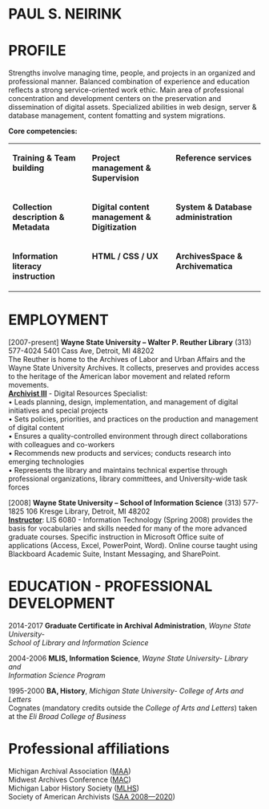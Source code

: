 # PAUL S. NEIRINK

<h1>PROFILE </h1>
<p>Strengths involve managing time, people, and projects in an organized and professional manner. Balanced combination of experience and education reflects a strong service-oriented work ethic. Main area of professional concentration and development centers on the preservation and dissemination of digital assets. Specialized abilities in web design, server &amp; database management, content fomatting and system migrations. </p>
<p><strong>Core competencies:&nbsp; </strong></p>
<table border="0" cellspacing="0" cellpadding="0" width="750">
  <tr>
    <td width="250" valign="top"><p><strong>Training &amp; Team building </strong></p></td>
    <td width="250" valign="top"><p><strong>Project management &amp; Supervision</strong></p></td>
    <td width="250" valign="top"><p><strong>Reference services </strong></p></td>
  </tr>
  <tr>
    <td width="250" valign="top"><p><strong>Collection description &amp; Metadata</strong></p></td>
    <td width="250" valign="top"><p><strong>Digital content management &amp; Digitization</strong></p></td>
    <td width="250" valign="top"><p><strong>System &amp; Database administration</strong></p></td>
  </tr>
  <tr>
    <td width="250" valign="top"><p><strong>Information literacy instruction </strong></p></td>
    <td width="250" valign="top"><p><strong>HTML / CSS / UX </strong></p></td>
    <td width="250" valign="top"><p><strong>ArchivesSpace &amp; Archivematica</strong></p></td>
  </tr>
</table>
<h1>EMPLOYMENT </h1>
<p>[2007-present] <strong>Wayne State University – Walter P. Reuther Library</strong> (313) 577-4024 5401 Cass Ave, Detroit, MI 48202 <br>
  The Reuther is home to the Archives of Labor and Urban Affairs and the Wayne State University Archives. It collects, preserves and provides access to the heritage of the American labor movement and related reform movements.<br>
  <strong><u>Archivist III</u></strong> - Digital Resources Specialist:<br>
  •	Leads planning, design, implementation, and management of digital initiatives and special projects <br>
  •	Sets policies, priorities, and practices on the production and management of digital content <br>
  •	Ensures a quality-controlled environment through direct collaborations with colleagues and co-workers <br>
  •	Recommends new products and services; conducts research into emerging technologies<br>
  •	Represents the library and maintains technical expertise through professional organizations, library committees, and University-wide task forces</p>
<p>[2008] <strong>Wayne State University – School of Information Science</strong> (313) 577-1825 106 Kresge Library, Detroit, MI 48202 <br>
  <strong><u>Instructor</u></strong>: LIS 6080 - Information Technology (Spring 2008) provides the basis for vocabularies and skills needed for many of the more advanced graduate courses. Specific instruction in Microsoft Office suite of applications (Access, Excel, PowerPoint, Word). Online course taught using Blackboard Academic Suite, Instant Messaging, and SharePoint. </p>
<h1>EDUCATION - PROFESSIONAL DEVELOPMENT </h1>
<p>2014-2017 <strong>Graduate Certificate in Archival Administration</strong>, <em>Wayne State University- </em><br>
  <em>School of Library and Information Science</em></p>
<p>2004-2006 <strong>MLIS, Information Science</strong>, <em>Wayne State University- Library and </em><br>
  <em>Information Science Program</em></p>
<p>1995-2000 <strong>BA, History</strong>, <em>Michigan State University- College of Arts and Letters </em><br>
  Cognates (mandatory credits outside the <em>College of Arts and Letters</em>) taken at the <em>Eli Broad College of Business</em></p>
<h1>Professional affiliations </h1>
<p>
Michigan Archival Association (<a href="https://miarchivists.wordpress.com">MAA</a>)<br>
Midwest Archives Conference (<a href="https://www.midwestarchives.org">MAC</a>)<br>
Michigan Labor History Society (<a href="http://mlhs.wayne.edu">MLHS</a>)<br>
Society of American Archivists (<a href="https://www2.archivists.org/">SAA 2008—2020</a>)
</p>
